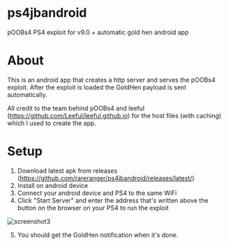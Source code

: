 # ps4jbandroid

pOOBs4 PS4 exploit for v9.0 + automatic gold hen android app

# About
This is an android app that creates a http server and serves the pOOBs4 exploit. After the exploit is loaded the GoldHen payload is sent automatically.

All credit to the team behind pOOBs4 and leeful (https://github.com/Leeful/leeful.github.io) for the host files (with caching) which I used to create the app.

# Setup
1. Download latest apk from releases (https://github.com/rareranger/ps4jbandroid/releases/latest/)
2. Install on android device
3. Connect your android device and PS4 to the same WiFi
4. Click "Start Server" and enter the address that's written above the button on the browser on your PS4 to run the exploit

![screenshot3](https://user-images.githubusercontent.com/75229796/149614189-dbfe36e6-0100-4296-81cb-537e9147c79e.jpg)

5. You should get the GoldHen notification when it's done.
